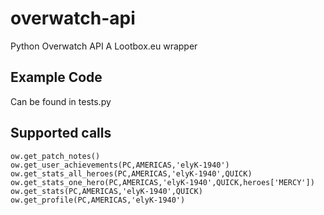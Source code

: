 # overwatch-api
Python Overwatch API
A Lootbox.eu wrapper


## Example Code
Can be found in tests.py


## Supported calls

    ow.get_patch_notes()
    ow.get_user_achievements(PC,AMERICAS,'elyK-1940')
    ow.get_stats_all_heroes(PC,AMERICAS,'elyK-1940',QUICK)
    ow.get_stats_one_hero(PC,AMERICAS,'elyK-1940',QUICK,heroes['MERCY'])
    ow.get_stats(PC,AMERICAS,'elyK-1940',QUICK)
    ow.get_profile(PC,AMERICAS,'elyK-1940')
